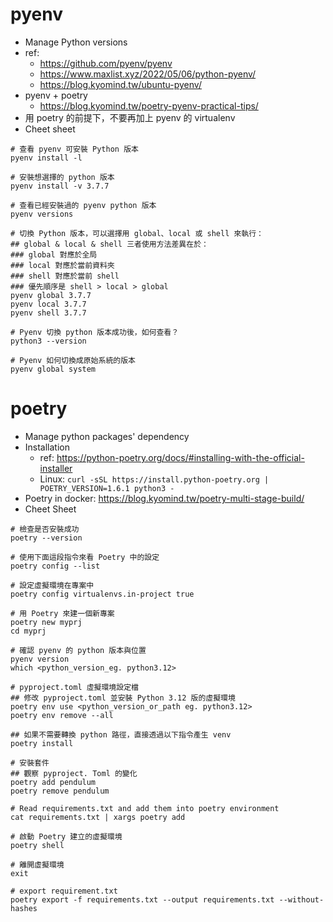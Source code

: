 # pyenv
- Manage Python versions
- ref:
  - https://github.com/pyenv/pyenv
  - https://www.maxlist.xyz/2022/05/06/python-pyenv/
  - https://blog.kyomind.tw/ubuntu-pyenv/
- pyenv + poetry
  - https://blog.kyomind.tw/poetry-pyenv-practical-tips/
- 用 poetry 的前提下，不要再加上 pyenv 的 virtualenv
- Cheet sheet
```script
# 查看 pyenv 可安裝 Python 版本
pyenv install -l

# 安裝想選擇的 python 版本
pyenv install -v 3.7.7

# 查看已經安裝過的 pyenv python 版本
pyenv versions

# 切換 Python 版本，可以選擇用 global、local 或 shell 來執行：
## global & local & shell 三者使用方法差異在於：
### global 對應於全局
### local 對應於當前資料夾
### shell 對應於當前 shell
### 優先順序是 shell > local > global
pyenv global 3.7.7
pyenv local 3.7.7
pyenv shell 3.7.7

# Pyenv 切換 python 版本成功後，如何查看？
python3 --version

# Pyenv 如何切換成原始系統的版本
pyenv global system
```

# poetry
- Manage python packages' dependency
- Installation
  - ref: https://python-poetry.org/docs/#installing-with-the-official-installer
  - Linux: `curl -sSL https://install.python-poetry.org | POETRY_VERSION=1.6.1 python3 -`
- Poetry in docker: https://blog.kyomind.tw/poetry-multi-stage-build/
- Cheet Sheet
```script
# 檢查是否安裝成功
poetry --version

# 使用下面這段指令來看 Poetry 中的設定
poetry config --list

# 設定虛擬環境在專案中
poetry config virtualenvs.in-project true

# 用 Poetry 來建一個新專案
poetry new myprj
cd myprj

# 確認 pyenv 的 python 版本與位置
pyenv version
which <python_version_eg. python3.12>

# pyproject.toml 虛擬環境設定檔
## 修改 pyproject.toml 並安裝 Python 3.12 版的虛擬環境
poetry env use <python_version_or_path eg. python3.12>
poetry env remove --all

## 如果不需要轉換 python 路徑，直接透過以下指令產生 venv
poetry install

# 安裝套件
## 觀察 pyproject. Toml 的變化
poetry add pendulum
poetry remove pendulum

# Read requirements.txt and add them into poetry environment
cat requirements.txt | xargs poetry add

# 啟動 Poetry 建立的虛擬環境
poetry shell

# 離開虛擬環境
exit

# export requirement.txt
poetry export -f requirements.txt --output requirements.txt --without-hashes

```
